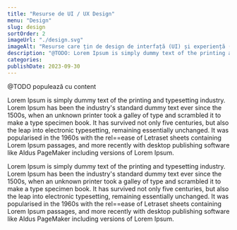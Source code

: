 ```yaml
---
title: "Resurse de UI / UX Design"
menu: "Design"
slug: design
sortOrder: 2
imageUrl: "./design.svg"
imageAlt: "Resurse care țin de design de interfață (UI) și experiență (UX)"
description: "@TODO: Lorem Ipsum is simply dummy text of the printing and typesetting industry. Lorem Ipsum has been the industry's standard dummy text ever since the 1500s"
categories:
publishDate: 2023-09-30
---
```


@TODO populează cu content

Lorem Ipsum is simply dummy text of the printing and typesetting industry. Lorem Ipsum has been the industry's standard dummy text ever since the 1500s, when an unknown printer took a galley of type and scrambled it to make a type specimen book. It has survived not only five centuries, but also the leap into electronic typesetting, remaining essentially unchanged. It was popularised in the 1960s with the rel==ease of Letraset sheets containing Lorem Ipsum passages, and more recently with desktop publishing software like Aldus PageMaker including versions of Lorem Ipsum.

Lorem Ipsum is simply dummy text of the printing and typesetting industry. Lorem Ipsum has been the industry's standard dummy text ever since the 1500s, when an unknown printer took a galley of type and scrambled it to make a type specimen book. It has survived not only five centuries, but also the leap into electronic typesetting, remaining essentially unchanged. It was popularised in the 1960s with the rel==ease of Letraset sheets containing Lorem Ipsum passages, and more recently with desktop publishing software like Aldus PageMaker including versions of Lorem Ipsum.
